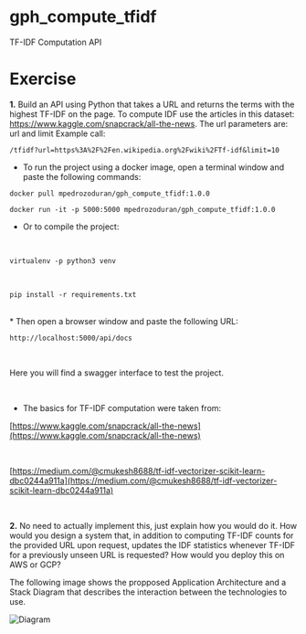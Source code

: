 # gph_compute_tfidf
TF-IDF Computation API

# Exercise

**1.** Build an API using Python that takes a URL and returns the terms with the highest TF-IDF on the page. To compute IDF use the articles in this dataset: https://www.kaggle.com/snapcrack/all-the-news. The url parameters are: url and limit Example call:

`/tfidf?url=https%3A%2F%2Fen.wikipedia.org%2Fwiki%2FTf-idf&limit=10`
<br>
* To run the project using a docker image, open a terminal window and paste the following commands:<br>

`docker pull mpedrozoduran/gph_compute_tfidf:1.0.0` 
<br>

`docker run -it -p 5000:5000 mpedrozoduran/gph_compute_tfidf:1.0.0`
* Or to compile the project:

<br>

`virtualenv -p python3 venv`

<br>

`pip install -r requirements.txt`

<br>
* Then open a browser window and paste the following URL:
<br>
 
`http://localhost:5000/api/docs` 

<br>

Here you will find a swagger interface to test the project.

<br>

* The basics for TF-IDF computation were taken from: <br>

[https://www.kaggle.com/snapcrack/all-the-news](https://www.kaggle.com/snapcrack/all-the-news) 

<br>

[https://medium.com/@cmukesh8688/tf-idf-vectorizer-scikit-learn-dbc0244a911a](https://medium.com/@cmukesh8688/tf-idf-vectorizer-scikit-learn-dbc0244a911a)

<br>

**2.** No need to actually implement this, just explain how you would do it. How would you design a system that, in addition to computing TF-IDF counts for the provided URL upon request, updates the IDF statistics whenever TF-IDF for a previously unseen URL is requested? How would you deploy this on AWS or GCP?

The following image shows the propposed Application Architecture and a Stack Diagram that describes the interaction between the
technologies to use.

![Diagram](https://i.ibb.co/Dpzpr5n/architecture.png "Architecture Diagram")
